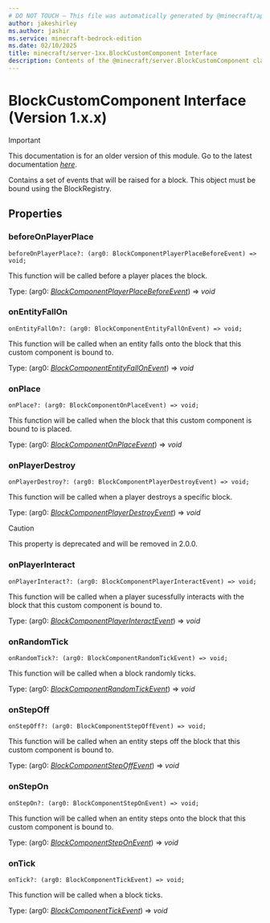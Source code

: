 ```yaml
---
# DO NOT TOUCH — This file was automatically generated by @minecraft/api-docs-generator, to report problems file an issue at https://github.com/Mojang/minecraft-scripting-libraries
author: jakeshirley
ms.author: jashir
ms.service: minecraft-bedrock-edition
ms.date: 02/10/2025
title: minecraft/server-1xx.BlockCustomComponent Interface
description: Contents of the @minecraft/server.BlockCustomComponent class (Version 1.x.x).
---
```

# BlockCustomComponent Interface (Version 1.x.x)

> [!IMPORTANT]
> This documentation is for an older version of this module. Go to the latest documentation [*here*](../../../scriptapi/minecraft/server/BlockCustomComponent.md).

Contains a set of events that will be raised for a block. This object must be bound using the BlockRegistry.

## Properties

### **beforeOnPlayerPlace**
`beforeOnPlayerPlace?: (arg0: BlockComponentPlayerPlaceBeforeEvent) => void;`

This function will be called before a player places the block.

Type: (arg0: [*BlockComponentPlayerPlaceBeforeEvent*](BlockComponentPlayerPlaceBeforeEvent.md)) => *void*

### **onEntityFallOn**
`onEntityFallOn?: (arg0: BlockComponentEntityFallOnEvent) => void;`

This function will be called when an entity falls onto the block that this custom component is bound to.

Type: (arg0: [*BlockComponentEntityFallOnEvent*](BlockComponentEntityFallOnEvent.md)) => *void*

### **onPlace**
`onPlace?: (arg0: BlockComponentOnPlaceEvent) => void;`

This function will be called when the block that this custom component is bound to is placed.

Type: (arg0: [*BlockComponentOnPlaceEvent*](BlockComponentOnPlaceEvent.md)) => *void*

### **onPlayerDestroy**
`onPlayerDestroy?: (arg0: BlockComponentPlayerDestroyEvent) => void;`

This function will be called when a player destroys a specific block.

Type: (arg0: [*BlockComponentPlayerDestroyEvent*](BlockComponentPlayerDestroyEvent.md)) => *void*

> [!CAUTION]
> This property is deprecated and will be removed in 2.0.0.

### **onPlayerInteract**
`onPlayerInteract?: (arg0: BlockComponentPlayerInteractEvent) => void;`

This function will be called when a player sucessfully interacts with the block that this custom component is bound to.

Type: (arg0: [*BlockComponentPlayerInteractEvent*](BlockComponentPlayerInteractEvent.md)) => *void*

### **onRandomTick**
`onRandomTick?: (arg0: BlockComponentRandomTickEvent) => void;`

This function will be called when a block randomly ticks.

Type: (arg0: [*BlockComponentRandomTickEvent*](BlockComponentRandomTickEvent.md)) => *void*

### **onStepOff**
`onStepOff?: (arg0: BlockComponentStepOffEvent) => void;`

This function will be called when an entity steps off the block that this custom component is bound to.

Type: (arg0: [*BlockComponentStepOffEvent*](BlockComponentStepOffEvent.md)) => *void*

### **onStepOn**
`onStepOn?: (arg0: BlockComponentStepOnEvent) => void;`

This function will be called when an entity steps onto the block that this custom component is bound to.

Type: (arg0: [*BlockComponentStepOnEvent*](BlockComponentStepOnEvent.md)) => *void*

### **onTick**
`onTick?: (arg0: BlockComponentTickEvent) => void;`

This function will be called when a block ticks.

Type: (arg0: [*BlockComponentTickEvent*](BlockComponentTickEvent.md)) => *void*

